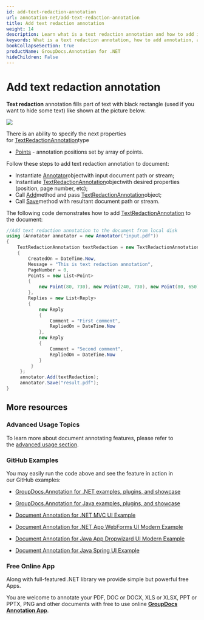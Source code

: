 ```yaml
---
id: add-text-redaction-annotation
url: annotation-net/add-text-redaction-annotation
title: Add text redaction annotation
weight: 14
description: Learn what is a text redaction annotation and how to add it to a document programmatically using GroupDocs.Annotation for .NET.
keywords: What is a text redaction annotation, how to add annotation, add text redaction annotation
bookCollapseSection: true
productName: GroupDocs.Annotation for .NET
hideChildren: False
---
```


# Add text redaction annotation

**Text redaction** annotation fills part of text with black rectangle (used if you want to hide some text) like shown at the picture below.

![](images/annotation-net/add-text-redaction-annotation_0.png)

There is an ability to specify the next properties for [TextRedactionAnnotation](https://apireference.groupdocs.com/net/annotation/groupdocs.annotation.models.annotationmodels/textredactionannotation)type

*   [Points](https://apireference.groupdocs.com/annotation/net/groupdocs.annotation.models.annotationmodels/textredactionannotation/properties/points) - annotation positions set by array of points.  
    

Follow these steps to add text redaction annotation to document:

*   Instantiate [Annotator](https://apireference.groupdocs.com/net/annotation/groupdocs.annotation/annotator)objectwith input document path or stream;
*   Instantiate [TextRedactionAnnotation](https://apireference.groupdocs.com/net/annotation/groupdocs.annotation.models.annotationmodels/textredactionannotation)objectwith desired properties (position, page number, etc);
*   Call [Add](https://apireference.groupdocs.com/net/annotation/groupdocs.annotation/annotator/methods/add)method and pass [TextRedactionAnnotation](https://apireference.groupdocs.com/net/annotation/groupdocs.annotation.models.annotationmodels/textredactionannotation)object;
*   Call [Save](https://apireference.groupdocs.com/net/annotation/groupdocs.annotation/annotator/methods/save/index)method with resultant document path or stream.  
      
    

The following code demonstrates how to add [TextRedactionAnnotation](https://apireference.groupdocs.com/net/annotation/groupdocs.annotation.models.annotationmodels/textredactionannotation) to the document:

```csharp
//Add text redaction annotation to the document from local disk
using (Annotator annotator = new Annotator("input.pdf"))
{
	TextRedactionAnnotation textRedaction = new TextRedactionAnnotation
    {
    	CreatedOn = DateTime.Now,
        Message = "This is text redaction annotation",
        PageNumber = 0,
        Points = new List<Point>
        {
        	new Point(80, 730), new Point(240, 730), new Point(80, 650), new Point(240, 650)
        },
        Replies = new List<Reply>
        {
        	new Reply
            {
            	Comment = "First comment",
                RepliedOn = DateTime.Now
            },
            new Reply
            {
            	Comment = "Second comment",
                RepliedOn = DateTime.Now
            }
         }
     };
     annotator.Add(textRedaction);
     annotator.Save("result.pdf");
}
```

## More resources

### Advanced Usage Topics

To learn more about document annotating features, please refer to the [advanced usage section](https://docs.groupdocs.com/display/annotationnet/Advanced+usage).

### GitHub Examples

You may easily run the code above and see the feature in action in our GitHub examples:

*   [GroupDocs.Annotation for .NET examples, plugins, and showcase](https://github.com/groupdocs-annotation/GroupDocs.Annotation-for-.NET)
    
*   [GroupDocs.Annotation for Java examples, plugins, and showcase](https://github.com/groupdocs-annotation/GroupDocs.Annotation-for-Java)
    
*   [Document Annotation for .NET MVC UI Example](https://github.com/groupdocs-annotation/GroupDocs.Annotation-for-.NET-MVC) 
    
*   [Document Annotation for .NET App WebForms UI Modern Example](https://github.com/groupdocs-annotation/GroupDocs.Annotation-for-.NET-WebForms)
    
*   [Document Annotation for Java App Dropwizard UI Modern Example](https://github.com/groupdocs-annotation/GroupDocs.Annotation-for-Java-Dropwizard)
    
*   [Document Annotation for Java Spring UI Example](https://github.com/groupdocs-annotation/GroupDocs.Annotation-for-Java-Spring)
    

### Free Online App

Along with full-featured .NET library we provide simple but powerful free Apps.

You are welcome to annotate your PDF, DOC or DOCX, XLS or XLSX, PPT or PPTX, PNG and other documents with free to use online **[GroupDocs Annotation App](https://products.groupdocs.app/annotation)**.
